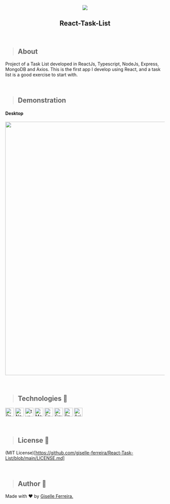 <p align="center">
<img src="https://i.postimg.cc/5yfkGQGm/minhastarefas.png"/>
<h2 align="center">React-Task-List</h2>
</p>

<br/>

>## About
Project of a Task List developed in ReactJs, Typescript, NodeJs, Express, MongoDB and Axios. This is the first app I develop using React, and a task list is a good exercise to start with.

<br/>

>## Demonstration

#### Desktop
<p align="left">
<img  src="https://i.postimg.cc/1XY4TwXx/mytasks-react.gif" width="800" />
</p>

<br/>

>## Technologies 🧰

<p align="left">
<img alt="React" src="https://img.shields.io/badge/react-%2320232a.svg?style=for-the-badge&logo=react&logoColor=%2361DAFB" height="27" /> 
<img alt="NodeJs" src="https://img.shields.io/badge/node.js-6DA55F?style=for-the-badge&logo=node.js&logoColor=white" height="27" />
<img alt="typescript" src="https://img.shields.io/badge/typescript-%23007ACC.svg?style=for-the-badge&logo=typescript&logoColor=white" height="27" />  
<img alt="MongoDB" src="https://img.shields.io/badge/MongoDB-%234ea94b.svg?style=for-the-badge&logo=mongodb&logoColor=white" height="27" />   
<img alt="Express" src="https://img.shields.io/badge/express.js-%23404d59.svg?style=for-the-badge&logo=express&logoColor=%2361DAFB" height="27" />   
<img alt="SweetAlert2" src="https://img.shields.io/badge/-sweetAlert2-orange" height="27" />   
<img alt="React-toastify" src="https://img.shields.io/badge/-React--toastify-blue" height="27" />   
<img alt="Axios" src="https://img.shields.io/badge/-Axios-blueviolet" height="27" />   
</p>

<br/>

> ## License 📝

(MIT License)[https://github.com/giselle-ferreira/React-Task-List/blob/main/LICENSE.md]

<br/>

> ## Author 👋

Made with ❤️ by <a href="https://www.linkedin.com/in/giselleferreiras/" >Giselle Ferreira.</a>


